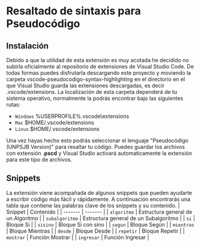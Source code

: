 # Resaltado de sintaxis para Pseudocódigo
## Instalación
Debido a que la utilidad de esta extensión es muy acotada he decidido no subirla oficialmente al repositorio de extensiones de Visual Studio Code. De todas formas puedes disfrutarla descargando este proyecto y moviendo la carpeta vscode-pseudocodigo-syntax-highlighting en el directorio en el que Visual Studio guarda las extensiones descargadas, es decir .vscode/extensions.
La localización de esta carpeta dependerá de tu sistema operativo, normalmente la podrás encontrar bajo las siguientes rutas:

- `Windows` %USERPROFILE%\.vscode\extensions
- `Mac` $HOME/.vscode/extensions
- `Linux` $HOME/.vscode/extensions

Una vez hayas hecho esto podrás seleccionar el lenguaje "Pseudocódigo (UNPSJB Version)" para resaltar tu código.
Puedes guardar los archivos con extensión **.pscd** y Visual Studio activará automaticamente la extensión para este tipo de archivos.

## Snippets
La extensión viene acompañada de algunos snippets que pueden ayudarte a escribir código más fácil y rápidamente. A continuación encontrarás una tabla que contiene las palabras clave de los snippets y su contenido.
| Snippet | Contenido |
| ------- | ------- |
| `algoritmo` | Estructura general de un Algoritmo |
| `subalgoritmo` | Estructura general de un Subalgoritmo |
| `si` | Bloque Si |
| `sisino` | Bloque Si con sino |
| `segun` | Bloque Según |
| `mientras` | Bloque Mientras |
| `desde` | Bloque Desde |
| `repetir` | Bloque Repetir |
| `mostrar` | Función Mostrar |
| `ingresar` | Función Ingresar |
